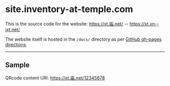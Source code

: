 # site.inventory-at-temple.com

This is the source code for the website: https://st.庙.net/ -- https://st.xn--jxt.net/

The website itself is hosted in the `/docs/` directory as per [GitHub gh-pages directions](https://help.github.com/en/articles/configuring-a-publishing-source-for-github-pages).

---

## Sample 

QRcode content URI: https://st.庙.net/12345678

